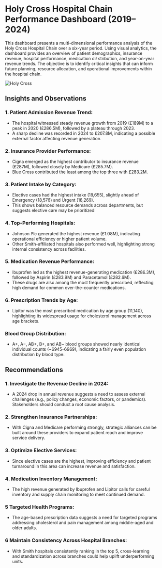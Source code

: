 # Holy Cross Hospital Chain Performance Dashboard (2019–2024)

This dashboard presents a multi-dimensional performance analysis of the Holy Cross Hospital Chain over a six-year period. Using visual analytics, the dashboard provides an overview of patient demographics, insurance revenue, hospital performance, medication di!
stribution, and year-on-year revenue trends. The objective is to identify critical insights that can inform future planning, resource allocation, and operational improvements within the hospital chain.

![Holy Cross](https://github.com/user-attachments/assets/1d173d1b-ed05-44df-95c0-f82e76f4d331)

## Insights and Observations
### 1. Patient Admission Revenue Trend:
* The hospital witnessed steady revenue growth from 2019 (£189M) to a peak in 2020 (£286.5M), followed by a plateau through 2023.
* A sharp decline was recorded in 2024 to £207.8M, indicating a possible external factor affecting revenue generation.
### 2. Insurance Provider Performance:
* Cigna emerged as the highest contributor to insurance revenue (£287M), followed closely by Medicare (£285.7M).
* Blue Cross contributed the least among the top three with £283.2M.
### 3. Patient Intake by Category:
* Elective cases had the highest intake (18,655), slightly ahead of Emergency (18,576) and Urgent (18,269).
* This shows balanced resource demands across departments, but suggests elective care may be prioritized
### 4. Top-Performing Hospitals:
* Johnson Plc generated the highest revenue (£1.08M), indicating operational efficiency or higher patient volume.
* Other Smith-affiliated hospitals also performed well, highlighting strong internal consistency across facilities.
### 5. Medication Revenue Performance:
* Ibuprofen led as the highest revenue-generating medication (£286.3M), followed by Aspirin (£283.9M) and Paracetamol (£282.6M).
* These drugs are also among the most frequently prescribed, reflecting high demand for common over-the-counter medications.
### 6. Prescription Trends by Age:
* Lipitor was the most prescribed medication by age group (11,140), highlighting its widespread usage for cholesterol management across age brackets.
### Blood Group Distribution:
* A+, A−, AB+, B+, and AB− blood groups showed nearly identical individual counts (~6945–6969), indicating a fairly even population distribution by blood type.

## Recommendations

### 1. Investigate the Revenue Decline in 2024:
* A 2024 drop in annual revenue suggests a need to assess external challenges (e.g., policy changes, economic factors, or pandemics). Stakeholders should conduct a root cause analysis.
### 2. Strengthen Insurance Partnerships:
* With Cigna and Medicare performing strongly, strategic alliances can be built around these providers to expand patient reach and improve service delivery.
### 3. Optimize Elective Services:
* Since elective cases are the highest, improving efficiency and patient turnaround in this area can increase revenue and satisfaction.
### 4. Medication Inventory Management:
* The high revenue generated by Ibuprofen and Lipitor calls for careful inventory and supply chain monitoring to meet continued demand.
### 5 Targeted Health Programs:
* The age-based prescription data suggests a need for targeted programs addressing cholesterol and pain management among middle-aged and older adults.
### 6 Maintain Consistency Across Hospital Branches:
* With Smith hospitals consistently ranking in the top 5, cross-learning and standardization across branches could help uplift underperforming units.

